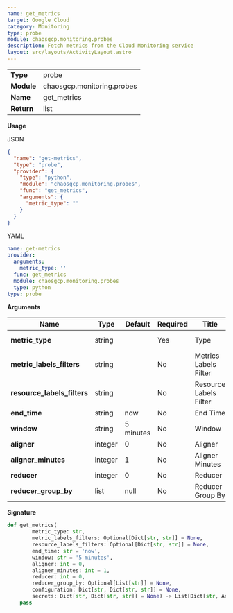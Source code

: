 ```yaml
---
name: get_metrics
target: Google Cloud
category: Monitoring
type: probe
module: chaosgcp.monitoring.probes
description: Fetch metrics from the Cloud Monitoring service
layout: src/layouts/ActivityLayout.astro
---
```


|            |                      |
| ---------- | -------------------- |
| **Type**   | probe               |
| **Module** | chaosgcp.monitoring.probes |
| **Name**   | get_metrics     |
| **Return** | list              |

**Usage**

JSON

```json
{
  "name": "get-metrics",
  "type": "probe",
  "provider": {
    "type": "python",
    "module": "chaosgcp.monitoring.probes",
    "func": "get_metrics",
    "arguments": {
      "metric_type": ""
    }
  }
}
```

YAML

```yaml
name: get-metrics
provider:
  arguments:
    metric_type: ''
  func: get_metrics
  module: chaosgcp.monitoring.probes
  type: python
type: probe
```

**Arguments**

| Name                    | Type    | Default | Required | Title               | Description                               |
| ----------------------- | ------- | ------- | -------- | ------------------- | ----------------------------------------- |
| **metric_type**         | string  |         | Yes      | Type         | The metric type |
| **metric_labels_filters** | string |  | No       | Metrics Labels Filter | |
| **resource_labels_filters** | string |  | No       | Resource Labels Filter| |
| **end_time** | string | now    | No       | End Time |  |
| **window** | string | 5 minutes    | No       | Window |  |
| **aligner** | integer | 0    | No       | Aligner |  |
| **aligner_minutes** | integer |  1  | No       | Aligner Minutes |  |
| **reducer** | integer | 0    | No       | Reducer |  |
| **reducer_group_by** | list |  null  | No       | Reducer Group By |  |

**Signature**

```python
def get_metrics(
        metric_type: str,
        metric_labels_filters: Optional[Dict[str, str]] = None,
        resource_labels_filters: Optional[Dict[str, str]] = None,
        end_time: str = 'now',
        window: str = '5 minutes',
        aligner: int = 0,
        aligner_minutes: int = 1,
        reducer: int = 0,
        reducer_group_by: Optional[List[str]] = None,
        configuration: Dict[str, Dict[str, str]] = None,
        secrets: Dict[str, Dict[str, str]] = None) -> List[Dict[str, Any]]:
    pass
```

